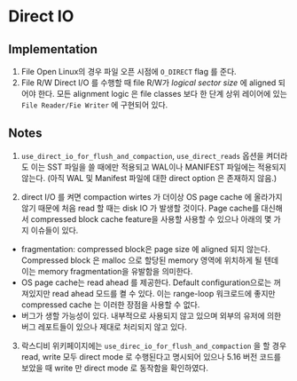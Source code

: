 # Direct IO 

## Implementation

1. File Open
  Linux의 경우 파일 오픈 시점에 `O_DIRECT` flag 를 준다. 
2. File R/W
  Direct I/O 를 수행할 때 file R/W가 *logical sector size* 에  aligned 되어야 한다. 모든 alignment logic 은 file classes 보다 한 단계 상위 레이어에 있는 `File Reader/Fie Writer` 에 구현되어 있다.
 
 
## Notes
1. `use_direct_io_for_flush_and_compaction`, `use_direct_reads` 옵션을 켜더라도 이는 SST 파일을 쓸 때에만 적용되고 WAL이나 MANIFEST 파일에는 적용되지 않는다. (아직 WAL 및 Manifest 파일에 대한 direct option 은 존재하지 않음.)

2. direct I/O 를 켜면 compaction wirtes 가 더이상 OS page cache 에 올라가지 않기 때문에 처음 read 할 때는 disk IO 가 발생할 것이다. Page cache를 대신해서 compressed block cache feature을 사용할 사용할 수 있으나 아래의 몇 가지 이슈들이 있다.
  - fragmentation: compressed block은 page size 에 aligned 되지 않는다. Compressed block 은 malloc 으로 할당된 memory 영역에 위치하게 될 텐데 이는 memory fragmentation을 유발함을 의미한다. 
  - OS page cache는 read ahead 를 제공한다. Default configuration으로는 꺼져있지만 read ahead 모드를 켤 수 있다. 이는 range-loop 워크로드에 좋지만 compressed cache 는 이러한 장점을 사용할 수 없다.
  - 버그가 생할 가능성이 있다. 내부적으로 사용되지 않고 있으며 외부의 유저에 의한 버그 레포트들이 있으나 제대로 처리되지 않고 있다.
  
3. 락스디비 위키페이지에는 `use_direc_io_for_flush_and_compaction` 을 할 경우 read, write 모두 direct mode 로 수행된다고 명시되어 있으나 5.16 버전 코드를 보았을 때 write 만 direct mode 로 동작함을 확인하였다.
